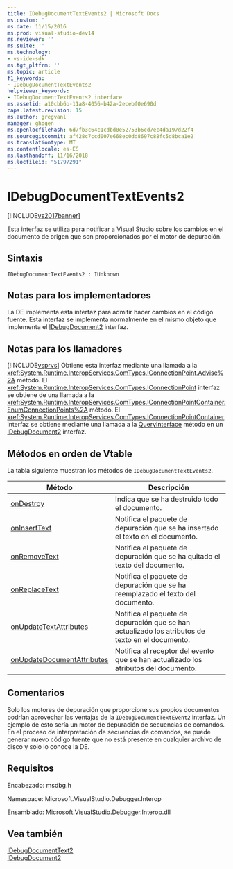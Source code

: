 ```yaml
---
title: IDebugDocumentTextEvents2 | Microsoft Docs
ms.custom: ''
ms.date: 11/15/2016
ms.prod: visual-studio-dev14
ms.reviewer: ''
ms.suite: ''
ms.technology:
- vs-ide-sdk
ms.tgt_pltfrm: ''
ms.topic: article
f1_keywords:
- IDebugDocumentTextEvents2
helpviewer_keywords:
- IDebugDocumentTextEvents2 interface
ms.assetid: a10cbb6b-11a8-4056-b42a-2ecebf0e690d
caps.latest.revision: 15
ms.author: gregvanl
manager: ghogen
ms.openlocfilehash: 6d7fb3c64c1cdbd0e52753b6cd7ec4da197d22f4
ms.sourcegitcommit: af428c7ccd007e668ec0dd8697c88fc5d8bca1e2
ms.translationtype: MT
ms.contentlocale: es-ES
ms.lasthandoff: 11/16/2018
ms.locfileid: "51797291"
---
```

# <a name="idebugdocumenttextevents2"></a>IDebugDocumentTextEvents2
[!INCLUDE[vs2017banner](../../../includes/vs2017banner.md)]

Esta interfaz se utiliza para notificar a Visual Studio sobre los cambios en el documento de origen que son proporcionados por el motor de depuración.  
  
## <a name="syntax"></a>Sintaxis  
  
```  
IDebugDocumentTextEvents2 : IUnknown  
```  
  
## <a name="notes-for-implementers"></a>Notas para los implementadores  
 La DE implementa esta interfaz para admitir hacer cambios en el código fuente. Esta interfaz se implementa normalmente en el mismo objeto que implementa el [IDebugDocument2](../../../extensibility/debugger/reference/idebugdocument2.md) interfaz.  
  
## <a name="notes-for-callers"></a>Notas para los llamadores  
 [!INCLUDE[vsprvs](../../../includes/vsprvs-md.md)] Obtiene esta interfaz mediante una llamada a la <xref:System.Runtime.InteropServices.ComTypes.IConnectionPoint.Advise%2A> método. El <xref:System.Runtime.InteropServices.ComTypes.IConnectionPoint> interfaz se obtiene de una llamada a la <xref:System.Runtime.InteropServices.ComTypes.IConnectionPointContainer.EnumConnectionPoints%2A> método. El <xref:System.Runtime.InteropServices.ComTypes.IConnectionPointContainer> interfaz se obtiene mediante una llamada a la [QueryInterface](http://msdn.microsoft.com/library/62fce95e-aafa-4187-b50b-e6611b74c3b3) método en un [IDebugDocument2](../../../extensibility/debugger/reference/idebugdocument2.md) interfaz.  
  
## <a name="methods-in-vtable-order"></a>Métodos en orden de Vtable  
 La tabla siguiente muestran los métodos de `IDebugDocumentTextEvents2`.  
  
|Método|Descripción|  
|------------|-----------------|  
|[onDestroy](../../../extensibility/debugger/reference/idebugdocumenttextevents2-ondestroy.md)|Indica que se ha destruido todo el documento.|  
|[onInsertText](../../../extensibility/debugger/reference/idebugdocumenttextevents2-oninserttext.md)|Notifica el paquete de depuración que se ha insertado el texto en el documento.|  
|[onRemoveText](../../../extensibility/debugger/reference/idebugdocumenttextevents2-onremovetext.md)|Notifica el paquete de depuración que se ha quitado el texto del documento.|  
|[onReplaceText](../../../extensibility/debugger/reference/idebugdocumenttextevents2-onreplacetext.md)|Notifica el paquete de depuración que se ha reemplazado el texto del documento.|  
|[onUpdateTextAttributes](../../../extensibility/debugger/reference/idebugdocumenttextevents2-onupdatetextattributes.md)|Notifica el paquete de depuración que se han actualizado los atributos de texto en el documento.|  
|[onUpdateDocumentAttributes](../../../extensibility/debugger/reference/idebugdocumenttextevents2-onupdatedocumentattributes.md)|Notifica al receptor del evento que se han actualizado los atributos del documento.|  
  
## <a name="remarks"></a>Comentarios  
 Solo los motores de depuración que proporcione sus propios documentos podrían aprovechar las ventajas de la `IDebugDocumentTextEvent2` interfaz. Un ejemplo de esto sería un motor de depuración de secuencias de comandos. En el proceso de interpretación de secuencias de comandos, se puede generar nuevo código fuente que no está presente en cualquier archivo de disco y solo lo conoce la DE.  
  
## <a name="requirements"></a>Requisitos  
 Encabezado: msdbg.h  
  
 Namespace: Microsoft.VisualStudio.Debugger.Interop  
  
 Ensamblado: Microsoft.VisualStudio.Debugger.Interop.dll  
  
## <a name="see-also"></a>Vea también  
 [IDebugDocumentText2](../../../extensibility/debugger/reference/idebugdocumenttext2.md)   
 [IDebugDocument2](../../../extensibility/debugger/reference/idebugdocument2.md)


